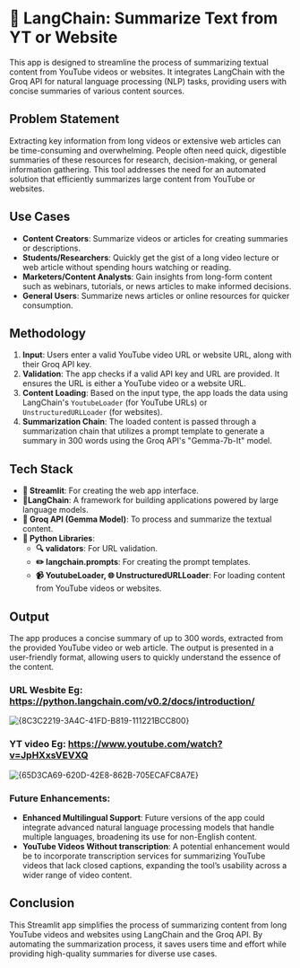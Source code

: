 # 🦜 LangChain: Summarize Text from YT or Website

This app is designed to streamline the process of summarizing textual content from YouTube videos or websites. It integrates LangChain with the Groq API for natural language processing (NLP) tasks, providing users with concise summaries of various content sources.

## Problem Statement

Extracting key information from long videos or extensive web articles can be time-consuming and overwhelming. People often need quick, digestible summaries of these resources for research, decision-making, or general information gathering. This tool addresses the need for an automated solution that efficiently summarizes large content from YouTube or websites.

## Use Cases

- **Content Creators**: Summarize videos or articles for creating summaries or descriptions.
- **Students/Researchers**: Quickly get the gist of a long video lecture or web article without spending hours watching or reading.
- **Marketers/Content Analysts**: Gain insights from long-form content such as webinars, tutorials, or news articles to make informed decisions.
- **General Users**: Summarize news articles or online resources for quicker consumption.

## Methodology

1. **Input**: Users enter a valid YouTube video URL or website URL, along with their Groq API key.
2. **Validation**: The app checks if a valid API key and URL are provided. It ensures the URL is either a YouTube video or a website URL.
3. **Content Loading**: Based on the input type, the app loads the data using LangChain's `YoutubeLoader` (for YouTube URLs) or `UnstructuredURLLoader` (for websites).
4. **Summarization Chain**: The loaded content is passed through a summarization chain that utilizes a prompt template to generate a summary in 300 words using the Groq API's "Gemma-7b-It" model.

## Tech Stack

- **🎨 Streamlit**: For creating the web app interface.
- **🦜LangChain**: A framework for building applications powered by large language models.
- **🚀 Groq API (Gemma Model)**: To process and summarize the textual content.
- **🐍 Python Libraries**:
  - **🔍 validators**: For URL validation.
  - **✏️ langchain.prompts**: For creating the prompt templates.
  - **📹 YoutubeLoader, 🌐 UnstructuredURLLoader**: For loading content from YouTube videos or websites.

## Output

The app produces a concise summary of up to 300 words, extracted from the provided YouTube video or web article. The output is presented in a user-friendly format, allowing users to quickly understand the essence of the content.

### URL Wesbite Eg: https://python.langchain.com/v0.2/docs/introduction/
![{8C3C2219-3A4C-41FD-B819-111221BCC800}](https://github.com/user-attachments/assets/3b001182-ecc3-4eb8-bbb3-fbaa88d9e502)

### YT video Eg: https://www.youtube.com/watch?v=JpHXxsVEVXQ
![{65D3CA69-620D-42E8-862B-705ECAFC8A7E}](https://github.com/user-attachments/assets/2e463b64-d5a0-4b84-8f2b-2500e4703db4)

### Future Enhancements:
- **Enhanced Multilingual Support**: Future versions of the app could integrate advanced natural language processing models that handle multiple languages, broadening its use for non-English content.
- **YouTube Videos Without transcription**: A potential enhancement would be to incorporate transcription services for summarizing YouTube videos that lack closed captions, expanding the tool’s usability across a wider range of video content.
  
## Conclusion

This Streamlit app simplifies the process of summarizing content from long YouTube videos and websites using LangChain and the Groq API. By automating the summarization process, it saves users time and effort while providing high-quality summaries for diverse use cases.
